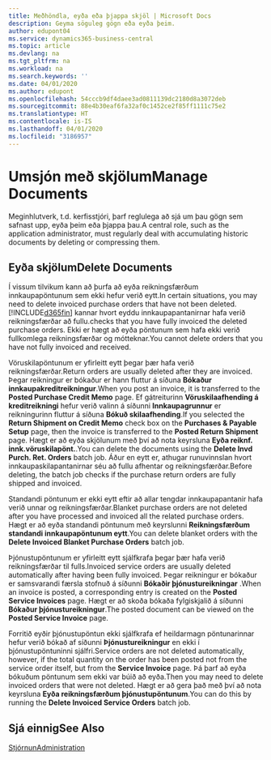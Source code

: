 ```yaml
---
title: Meðhöndla, eyða eða þjappa skjöl | Microsoft Docs
description: Geyma söguleg gögn eða eyða þeim.
author: edupont04
ms.service: dynamics365-business-central
ms.topic: article
ms.devlang: na
ms.tgt_pltfrm: na
ms.workload: na
ms.search.keywords: ''
ms.date: 04/01/2020
ms.author: edupont
ms.openlocfilehash: 54cccb9df4daee3ad0811139dc2180d8a3072deb
ms.sourcegitcommit: 88e4b30eaf6fa32af0c1452ce2f85ff1111c75e2
ms.translationtype: HT
ms.contentlocale: is-IS
ms.lasthandoff: 04/01/2020
ms.locfileid: "3186957"
---
```

# <a name="manage-documents"></a><span data-ttu-id="13843-103">Umsjón með skjölum</span><span class="sxs-lookup"><span data-stu-id="13843-103">Manage Documents</span></span>
<span data-ttu-id="13843-104">Meginhlutverk, t.d. kerfisstjóri, þarf reglulega að sjá um þau gögn sem safnast upp, eyða þeim eða þjappa þau.</span><span class="sxs-lookup"><span data-stu-id="13843-104">A central role, such as the application administrator, must regularly deal with accumulating historic documents by deleting or compressing them.</span></span>  

## <a name="delete-documents"></a><span data-ttu-id="13843-105">Eyða skjölum</span><span class="sxs-lookup"><span data-stu-id="13843-105">Delete Documents</span></span>
<span data-ttu-id="13843-106">Í vissum tilvikum kann að þurfa að eyða reikningsfærðum innkaupapöntunum sem ekki hefur verið eytt.</span><span class="sxs-lookup"><span data-stu-id="13843-106">In certain situations, you may need to delete invoiced purchase orders that have not been deleted.</span></span> [!INCLUDE[d365fin](includes/d365fin_md.md)] <span data-ttu-id="13843-107">kannar hvort eyddu innkaupapantanirnar hafa verið reikningsfærðar að fullu.</span><span class="sxs-lookup"><span data-stu-id="13843-107">checks that you have fully invoiced the deleted purchase orders.</span></span> <span data-ttu-id="13843-108">Ekki er hægt að eyða pöntunum sem hafa ekki verið fullkomlega reikningsfærðar og mótteknar.</span><span class="sxs-lookup"><span data-stu-id="13843-108">You cannot delete orders that you have not fully invoiced and received.</span></span>  

<span data-ttu-id="13843-109">Vöruskilapöntunum er yfirleitt eytt þegar þær hafa verið reikningsfærðar.</span><span class="sxs-lookup"><span data-stu-id="13843-109">Return orders are usually deleted after they are invoiced.</span></span> <span data-ttu-id="13843-110">Þegar reikningur er bókaður er hann fluttur á síðuna **Bókaður innkaupakreditreikningur**.</span><span class="sxs-lookup"><span data-stu-id="13843-110">When you post an invoice, it is transferred to the **Posted Purchase Credit Memo** page.</span></span> <span data-ttu-id="13843-111">Ef gátreiturinn **Vöruskilaafhending á kreditreikningi** hefur verið valinn á síðunni **Innkaupagrunnur** er reikningurinn fluttur á síðuna **Bókuð skilaafhending**.</span><span class="sxs-lookup"><span data-stu-id="13843-111">If you selected the **Return Shipment on Credit Memo** check box on the **Purchases & Payable Setup** page, then the invoice is transferred to the **Posted Return Shipment** page.</span></span> <span data-ttu-id="13843-112">Hægt er að eyða skjölunum með því að nota keyrsluna **Eyða reiknf. innk.vöruskilapönt.**.</span><span class="sxs-lookup"><span data-stu-id="13843-112">You can delete the documents using the **Delete Invd Purch. Ret. Orders** batch job.</span></span> <span data-ttu-id="13843-113">Áður en eytt er, athugar runuvinnslan hvort innkaupaskilapantanirnar séu að fullu afhentar og reikningsfærðar.</span><span class="sxs-lookup"><span data-stu-id="13843-113">Before deleting, the batch job checks if the purchase return orders are fully shipped and invoiced.</span></span>  

<span data-ttu-id="13843-114">Standandi pöntunum er ekki eytt eftir að allar tengdar innkaupapantanir hafa verið unnar og reikningsfærðar.</span><span class="sxs-lookup"><span data-stu-id="13843-114">Blanket purchase orders are not deleted after you have processed and invoiced all the related purchase orders.</span></span> <span data-ttu-id="13843-115">Hægt er að eyða standandi pöntunum með keyrslunni **Reikningsfærðum standandi innkaupapöntunum eytt**.</span><span class="sxs-lookup"><span data-stu-id="13843-115">You can delete blanket orders with the **Delete Invoiced Blanket Purchase Orders** batch job.</span></span>  

<span data-ttu-id="13843-116">Þjónustupöntunum er yfirleitt eytt sjálfkrafa þegar þær hafa verið reikningsfærðar til fulls.</span><span class="sxs-lookup"><span data-stu-id="13843-116">Invoiced service orders are usually deleted automatically after having been fully invoiced.</span></span> <span data-ttu-id="13843-117">Þegar reikningur er bókaður er samsvarandi færsla stofnuð á síðunni **Bókaðir þjónustureikningar** .</span><span class="sxs-lookup"><span data-stu-id="13843-117">When an invoice is posted, a corresponding entry is created on the **Posted Service Invoices** page.</span></span> <span data-ttu-id="13843-118">Hægt er að skoða bókaða fylgiskjalið á síðunni **Bókaður þjónustureikningur**.</span><span class="sxs-lookup"><span data-stu-id="13843-118">The posted document can be viewed on the **Posted Service Invoice** page.</span></span>  

<span data-ttu-id="13843-119">Forritið eyðir þjónustupöntun ekki sjálfkrafa ef heildarmagn pöntunarinnar hefur verið bókað af síðunni **Þjónustureikningur** en ekki í þjónustupöntuninni sjálfri.</span><span class="sxs-lookup"><span data-stu-id="13843-119">Service orders are not deleted automatically, however, if the total quantity on the order has been posted not from the service order itself, but from the **Service Invoice** page.</span></span> <span data-ttu-id="13843-120">Þá þarf að eyða bókuðum pöntunum sem ekki var búið að eyða.</span><span class="sxs-lookup"><span data-stu-id="13843-120">Then you may need to delete invoiced orders that were not deleted.</span></span> <span data-ttu-id="13843-121">Hægt er að gera það með því að nota keyrsluna **Eyða reikningsfærðum þjónustupöntunum**.</span><span class="sxs-lookup"><span data-stu-id="13843-121">You can do this by running the **Delete Invoiced Service Orders** batch job.</span></span>  

## <a name="see-also"></a><span data-ttu-id="13843-122">Sjá einnig</span><span class="sxs-lookup"><span data-stu-id="13843-122">See Also</span></span>  
[<span data-ttu-id="13843-123">Stjórnun</span><span class="sxs-lookup"><span data-stu-id="13843-123">Administration</span></span>](admin-setup-and-administration.md)  
